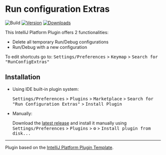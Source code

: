 # Run configuration Extras

![Build](https://github.com/sorin-florea/RunConfigExtras/workflows/Build/badge.svg)
[![Version](https://img.shields.io/jetbrains/plugin/v/PLUGIN_ID.svg)](https://plugins.jetbrains.com/plugin/PLUGIN_ID)
[![Downloads](https://img.shields.io/jetbrains/plugin/d/PLUGIN_ID.svg)](https://plugins.jetbrains.com/plugin/PLUGIN_ID)

<!-- Plugin description -->
This IntelliJ Platform Plugin offers 2 functionalities:

- Delete all temporary Run/Debug configurations
- Run/Debug with a new configuration

To edit shortcuts go to: <kbd>Settings/Preferences</kbd> > <kbd>Keymap</kbd> > <kbd>Search for "RunConfigExtras"</kbd>

<!-- Plugin description end -->

## Installation

- Using IDE built-in plugin system:

  <kbd>Settings/Preferences</kbd> > <kbd>Plugins</kbd> > <kbd>Marketplace</kbd> > <kbd>Search for "Run Configuration Extras"</kbd> >
  <kbd>Install Plugin</kbd>

- Manually:

  Download the [latest release](https://github.com/sorin-florea/RunConfigExtras/releases/latest) and install it manually using
  <kbd>Settings/Preferences</kbd> > <kbd>Plugins</kbd> > <kbd>⚙️</kbd> > <kbd>Install plugin from disk...</kbd>


---
Plugin based on the [IntelliJ Platform Plugin Template][template].

[template]: https://github.com/JetBrains/intellij-platform-plugin-template
